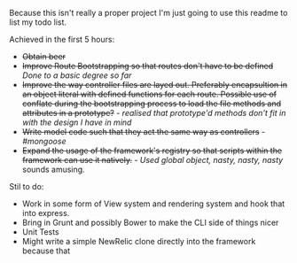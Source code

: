 Because this isn't really a proper project I'm just going to use this readme to
list my todo list.

Achieved in the first 5 hours:
* ~~Obtain beer~~
* ~~Improve Route Bootstrapping so that routes don't have to be defined~~ _Done
  to a basic degree so far_
* ~~Improve the way controller files are layed out. Preferably encapsultion in an
  object literal with defined functions for each route. Possible use of conflate
  during the bootstrapping process to load the file methods and attributes in a
  prototype?~~ - _realised that prototype'd methods don't fit in with the design
  I have in mind_
* ~~Write model code such that they act the same way as controllers~~ -
  _#mongoose_
* ~~Expand the usage of the framework's registry so that scripts within the
  framework can use it natively.~~ - _Used global object, nasty, nasty, nasty_
  sounds amusing.

Stil to do:
* Work in some form of View system and rendering system and hook that into
  express.
* Bring in Grunt and possibly Bower to make the CLI side of things nicer
* Unit Tests
* Might write a simple NewRelic clone directly into the framework because that
